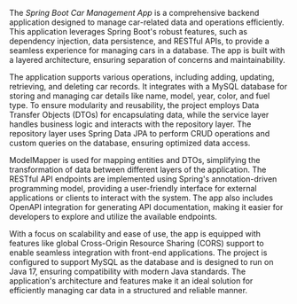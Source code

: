 The *Spring Boot Car Management App* is a comprehensive backend application designed to manage car-related data and operations efficiently. This application leverages Spring Boot's robust features, such as dependency injection, data persistence, and RESTful APIs, to provide a seamless experience for managing cars in a database. The app is built with a layered architecture, ensuring separation of concerns and maintainability.

The application supports various operations, including adding, updating, retrieving, and deleting car records. It integrates with a MySQL database for storing and managing car details like name, model, year, color, and fuel type. To ensure modularity and reusability, the project employs Data Transfer Objects (DTOs) for encapsulating data, while the service layer handles business logic and interacts with the repository layer. The repository layer uses Spring Data JPA to perform CRUD operations and custom queries on the database, ensuring optimized data access.

ModelMapper is used for mapping entities and DTOs, simplifying the transformation of data between different layers of the application. The RESTful API endpoints are implemented using Spring's annotation-driven programming model, providing a user-friendly interface for external applications or clients to interact with the system. The app also includes OpenAPI integration for generating API documentation, making it easier for developers to explore and utilize the available endpoints.

With a focus on scalability and ease of use, the app is equipped with features like global Cross-Origin Resource Sharing (CORS) support to enable seamless integration with front-end applications. The project is configured to support MySQL as the database and is designed to run on Java 17, ensuring compatibility with modern Java standards. The application's architecture and features make it an ideal solution for efficiently managing car data in a structured and reliable manner.
